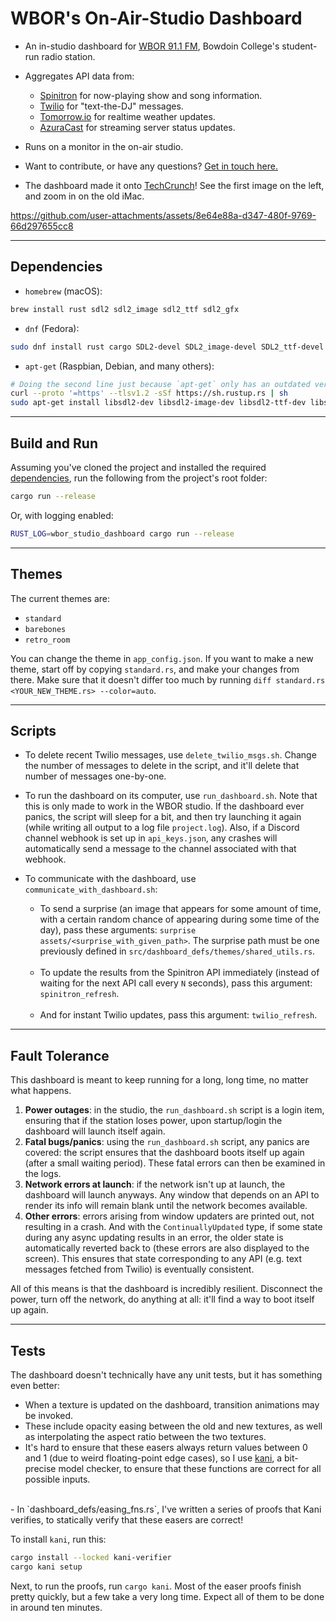 # WBOR's On-Air-Studio Dashboard

- An in-studio dashboard for [WBOR 91.1 FM](https://wbor.org/), Bowdoin College's student-run radio station.

- Aggregates API data from:
  - [Spinitron](https://spinitron.com/) for now-playing show and song information.
  - [Twilio](https://www.twilio.com/) for "text-the-DJ" messages.
  - [Tomorrow.io](https://www.tomorrow.io/) for realtime weather updates.
  - [AzuraCast](https://github.com/AzuraCast/AzuraCast/) for streaming server status updates.

- Runs on a monitor in the on-air studio.
- Want to contribute, or have any questions? [Get in touch here.](https://wbor.org/contact)
- The dashboard made it onto [TechCrunch](https://techcrunch.com/2025/05/16/thousands-of-people-have-embarked-on-a-virtual-road-trip-via-google-street-view/)! See the first image on the left, and zoom in on the old iMac.

<https://github.com/user-attachments/assets/8e64e88a-d347-480f-9769-66d297655cc8>

---

## Dependencies

- `homebrew` (macOS):

```sh
brew install rust sdl2 sdl2_image sdl2_ttf sdl2_gfx
```

- `dnf` (Fedora):

```sh
sudo dnf install rust cargo SDL2-devel SDL2_image-devel SDL2_ttf-devel SDL2_gfx-devel
```

- `apt-get` (Raspbian, Debian, and many others):

```sh
# Doing the second line just because `apt-get` only has an outdated version of the toolchain:
curl --proto '=https' --tlsv1.2 -sSf https://sh.rustup.rs | sh
sudo apt-get install libsdl2-dev libsdl2-image-dev libsdl2-ttf-dev libsdl2-gfx-dev
```

---

## Build and Run

Assuming you've cloned the project and installed the required [dependencies](#dependencies), run the following from the project's root folder:

```sh
cargo run --release
```

Or, with logging enabled:

```sh
RUST_LOG=wbor_studio_dashboard cargo run --release
```

---

## Themes

The current themes are:

- `standard`
- `barebones`
- `retro_room`

You can change the theme in `app_config.json`.
If you want to make a new theme, start off by copying `standard.rs`, and make your changes from there. Make sure that it doesn't differ too much by running `diff standard.rs <YOUR_NEW_THEME.rs> --color=auto`.

---

## Scripts

- To delete recent Twilio messages, use `delete_twilio_msgs.sh`. Change the number of messages to delete in the script, and it'll delete that number of messages one-by-one.

- To run the dashboard on its computer, use `run_dashboard.sh`. Note that this is only made to work in the WBOR studio. If the dashboard ever panics, the script will sleep for a bit, and then try launching it again (while writing all output to a log file `project.log`). Also, if a Discord channel webhook is set up in `api_keys.json`, any crashes will automatically send a message to the channel associated with that webhook.

- To communicate with the dashboard, use `communicate_with_dashboard.sh`:
  - To send a surprise (an image that appears for some amount of time, with a certain random chance of appearing during some time of the day), pass these arguments: `surprise assets/<surprise_with_given_path>`. The surprise path must be one previously defined in `src/dashboard_defs/themes/shared_utils.rs`.
  <br>

  - To update the results from the Spinitron API immediately (instead of waiting for the next API call every `N` seconds), pass this argument: `spinitron_refresh`.
  <br>

  - And for instant Twilio updates, pass this argument: `twilio_refresh`.

---

## Fault Tolerance

This dashboard is meant to keep running for a long, long time, no matter what happens.

1. **Power outages**: in the studio, the `run_dashboard.sh` script is a login item, ensuring that if the station loses power, upon startup/login the dashboard will launch itself again.
2. **Fatal bugs/panics**: using the `run_dashboard.sh` script, any panics are covered: the script ensures that the dashboard boots itself up again (after a small waiting period). These fatal errors can then be examined in the logs.
3. **Network errors at launch**: if the network isn't up at launch, the dashboard will launch anyways. Any window that depends on an API to render its info will remain blank until the network becomes available.
4. **Other errors**: errors arising from window updaters are printed out, not resulting in a crash. And with the `ContinuallyUpdated` type, if some state during any async updating results in an error, the older state is automatically reverted back to (these errors are also displayed to the screen). This ensures that state corresponding to any API (e.g. text messages fetched from Twilio) is eventually consistent.

All of this means is that the dashboard is incredibly resilient. Disconnect the power, turn off the network, do anything at all: it'll find a way to boot itself up again.

---

## Tests

The dashboard doesn't technically have any unit tests, but it has something even better:

- When a texture is updated on the dashboard, transition animations may be invoked.
- These include opacity easing between the old and new textures, as well as interpolating the aspect ratio between the two textures.
- It's hard to ensure that these easers always return values between 0 and 1 (due to weird floating-point edge cases), so I use [kani](https://github.com/model-checking/kani), a bit-precise model checker, to ensure that these functions are correct for all possible inputs.
<br>
- In `dashboard_defs/easing_fns.rs`, I've written a series of proofs that Kani verifies, to statically verify that these easers are correct!

To install `kani`, run this:

```sh
cargo install --locked kani-verifier
cargo kani setup
```

Next, to run the proofs, run `cargo kani`. Most of the easer proofs finish pretty quickly, but a few take a very long time. Expect all of them to be done in around ten minutes.

